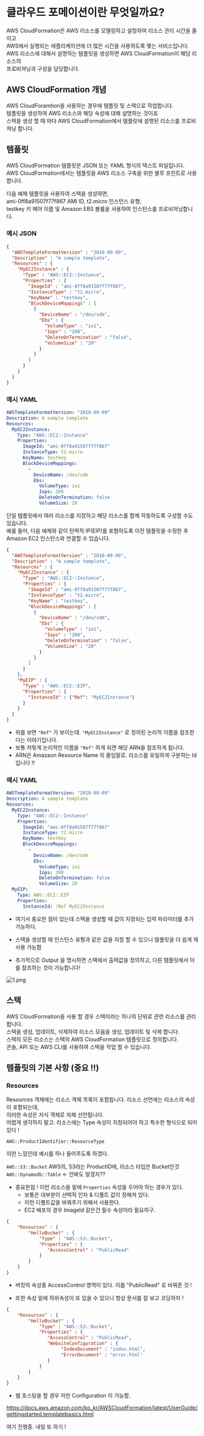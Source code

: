 # 클라우드 포메이션이란 무엇일까요?

AWS CloudFormation은 AWS 리소스를 모델링하고 설정하여 리소스 관리 시간을 줄이고  
AWS에서 실행되는 애플리케이션에 더 많은 시간을 사용하도록 햊는 서비스입니다.  
AWS 리소스에 대해서 설명하는 템플릿을 생성하면 AWS CloudFormation이 해당 리소스의  
프로비져닝과 구성을 담당합니다.

## AWS CloudFormation 개념

AWS CloudForamtion을 사용하는 경우에 템플릿 및 스택으로 작업합니다.  
템플릿을 생성하여 AWS 리소스와 해당 속성에 대해 설명하는 것이죠  
스택을 생성 할 때 마다 AWS CloudFormation에서 템플릿에 설명된 리소스를 프로비져닝 합니다.  

## 템플릿

AWS CloudFormation 템플릿은 JSON 또는 YAML 형식의 텍스트 파일입니다.  
AWS CloudFormation에서는 템플릿을 AWS 리소스 구축을 위한 블루 프린트로 사용합니다.

다음 예제 템플릿을 사용하여 스택을 생성하면,   
ami-0ff8a91507f77f867 AMI ID, t2.micro 인스턴스 유형,  
testkey 키 페어 이름 및 Amazon EBS 볼륨을 사용하여 인스턴스를 프로비저닝합니다.

### 예시 JSON

```json
{
  "AWSTemplateFormatVersion" : "2010-09-09",
  "Description" : "A sample template",
  "Resources" : {
    "MyEC2Instance" : {
      "Type" : "AWS::EC2::Instance",
      "Properties" : {
        "ImageId" : "ami-0ff8a91507f77f867",
        "InstanceType" : "t2.micro",
        "KeyName" : "testkey",
        "BlockDeviceMappings" : [
          {
            "DeviceName" : "/dev/sdm",
            "Ebs" : {
              "VolumeType" : "io1",
              "Iops" : "200",
              "DeleteOnTermination" : "false",
              "VolumeSize" : "20"
            }
          }
        ]
      }
    }
  }
}
```

### 예시 YAML

```yml
AWSTemplateFormatVersion: "2010-09-09"
Description: A sample template
Resources:
  MyEC2Instance:
    Type: "AWS::EC2::Instance"
    Properties: 
      ImageId: "ami-0ff8a91507f77f867"
      InstanceType: t2.micro
      KeyName: testkey
      BlockDeviceMappings:
        -
          DeviceName: /dev/sdm
          Ebs:
            VolumeType: io1
            Iops: 200
            DeleteOnTermination: false
            VolumeSize: 20
```

단일 템플릿에서 여러 리소스를 지정하고 해당 리소스를 함께 작동하도록 구성할 수도 있습니다.   
예를 들어, 다음 예제와 같이 탄력적 IP(EIP)를 포함하도록 이전 템플릿을 수정한 후 Amazon EC2 인스턴스와 연결할 수 있습니다.

```json
{
  "AWSTemplateFormatVersion" : "2010-09-09",
  "Description" : "A sample template",
  "Resources" : {
    "MyEC2Instance" : {
      "Type" : "AWS::EC2::Instance",
      "Properties" : {
        "ImageId" : "ami-0ff8a91507f77f867",
        "InstanceType" : "t2.micro",
        "KeyName" : "testkey",
        "BlockDeviceMappings" : [
          {
            "DeviceName" : "/dev/sdm",
            "Ebs" : {
              "VolumeType" : "io1",
              "Iops" : "200",
              "DeleteOnTermination" : "false",
              "VolumeSize" : "20"
            }
          }
        ]
      }
    },
    "MyEIP" : {
      "Type" : "AWS::EC2::EIP",
      "Properties" : {
        "InstanceId" : {"Ref": "MyEC2Instance"}
      }
    }
  }
}
```

- 위를 보면 `"Ref"` 가 보이는데. `"MyEC2Instance"` 로 정의된 논리적 이름을 참조한다는 이야기입니다.
- 보통 저렇게 논리적인 이름을 `"Ref"` 하게 되면 해당 ARN을 참조하게 됩니다.
- ARN은 Amazaon Resource Name 의 줄임말로. 리소스를 유일하게 구분하는 Id 입니다 !!

### 예시 YAML

```yml
AWSTemplateFormatVersion: "2010-09-09"
Description: A sample template
Resources:
  MyEC2Instance:
    Type: "AWS::EC2::Instance"
    Properties: 
      ImageId: "ami-0ff8a91507f77f867"
      InstanceType: t2.micro
      KeyName: testkey
      BlockDeviceMappings:
        -
          DeviceName: /dev/sdm
          Ebs:
            VolumeType: io1
            Iops: 200
            DeleteOnTermination: false
            VolumeSize: 20
  MyEIP:
    Type: AWS::EC2::EIP
    Properties:
      InstanceId: !Ref MyEC2Instance
```

- 여기서 중요한 점이 있는데 스택을 생성할 때 값이 지정되는 입력 파라미터를 추가 가능하다.
- 스택을 생성할 때 인스턴스 유형과 같은 값을 지정 할 수 있으니 템플릿을 더 쉽게 재사용 가능함

- 추가적으로 Output 을 명시하면 스택에서 출력값을 정의하고, 다른 템플릿에서 이를 참조하는 것이 가능합니다!

![1.png](./images/1.png)

## 스택

AWS CloudFormation을 사용 할 경우 스택이라는 하나의 단위로 관련 리소스를 관리합니다.  
스택을 생성, 업데이트, 삭제하여 리소스 모음을 생성, 업데이트 및 삭제 합니다.  
스택의 모든 리소스는 스택의 AWS CloudFormation 템플릿으로 정의합니다.  
콘솔, API 또는 AWS CLI를 사용하여 스택을 작업 할 수 있습니다.


## 템플릿의 기본 사항 (중요 !!)

### Resources

Resources 객체에는 리소스 객체 목록이 포함됩니다. 리소스 선언에는 리소스의 속성이 포함되는데,  
이러한 속성은 자식 객체로 자체 선언됩니다.  
어렵게 생각하지 말고. 리소스에는 Type 속성이 지정되어야 하고 특수한 형식으로 되어있다 !

`AWS::ProductIdentifier::ResourceType` 

이런 느낌인데 예시를 하나 들어주도록 하겠다.

`AWS::S3::Bucket` AWS의, S3라는 ProductID에, 리소스 타입은 Bucket인것
`AWS::Dynamodb::Table` <- 안봐도 알겠지??

- 중요한점 ! 이런 리소스들 밑에 `Properties` 속성을 두어야 하는 경우가 있다.
    - 보통은 대부분이 선택적 인자 & 디폴트 값이 정해져 있다.
    - 이런 디폴트값을 바꿔주기 위해서 사용한다.
    - EC2 배포의 경우 ImageId 같은건 필수 속성이라 필요하구.
    
```json
{
    "Resources" : {
        "HelloBucket" : {
            "Type" : "AWS::S3::Bucket",
            "Properties" : {
               "AccessControl" : "PublicRead"               
            }
        }
    }
}
```

- 버킷의 속성중 AccessControl 영역이 있다. 이를 "PublicRead" 로 바꿔준 것 !

- 또한 속성 밑에 하위속성이 또 있을 수 있으니 항상 문서를 잘 보고 코딩하자 !

```json
{
    "Resources" : {
        "HelloBucket" : {
            "Type" : "AWS::S3::Bucket",
            "Properties" : {
               "AccessControl" : "PublicRead",
               "WebsiteConfiguration" : {
                    "IndexDocument" : "index.html",
                    "ErrorDocument" : "error.html"            
               }               
            }
        }
    }
}
```

- 웹 호스팅을 할 경우 저런 Configuration 이 가능함.

https://docs.aws.amazon.com/ko_kr/AWSCloudFormation/latest/UserGuide/gettingstarted.templatebasics.html

여기 진행중. 내일 또 하기 !